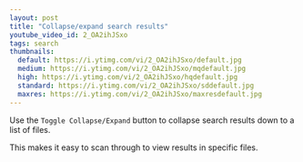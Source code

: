```yaml
---
layout: post
title: "Collapse/expand search results"
youtube_video_id: 2_OA2ihJSxo
tags: search
thumbnails:
  default: https://i.ytimg.com/vi/2_OA2ihJSxo/default.jpg
  medium: https://i.ytimg.com/vi/2_OA2ihJSxo/mqdefault.jpg
  high: https://i.ytimg.com/vi/2_OA2ihJSxo/hqdefault.jpg
  standard: https://i.ytimg.com/vi/2_OA2ihJSxo/sddefault.jpg
  maxres: https://i.ytimg.com/vi/2_OA2ihJSxo/maxresdefault.jpg
---
```


Use the `Toggle Collapse/Expand` button to collapse search results down to a list of files.

This makes it easy to scan through to view results in specific files.
